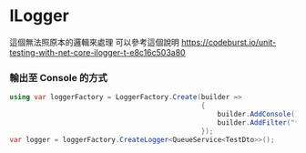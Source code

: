 # ILogger

這個無法照原本的邏輯來處理
可以參考這個說明
https://codeburst.io/unit-testing-with-net-core-ilogger-t-e8c16c503a80

### 輸出至 Console 的方式

```cs
using var loggerFactory = LoggerFactory.Create(builder =>
                                               {
                                                   builder.AddConsole();
                                                   builder.AddFilter("*", LogLevel.Trace);
                                               });
var logger = loggerFactory.CreateLogger<QueueService<TestDto>>();
```
